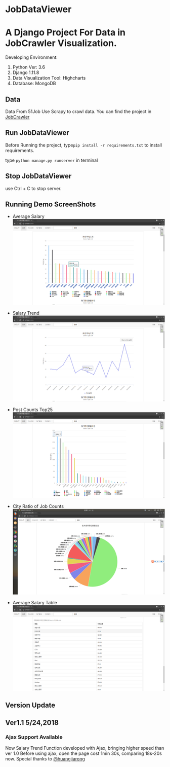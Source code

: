 # JobDataViewer

# A Django Project For Data in JobCrawler Visualization.
Developing Environment:
1. Python Ver: 3.6
2. Django 1.11.8
3. Data Visualization Tool: Highcharts
4. Database: MongoDB

## Data
Data From 51Job
Use Scrapy to crawl data.
You can find the project in [JobCrawler](https://github.com/FesonX/JobCrawler)

## Run JobDataViewer
Before Running the project, type`pip install -r requirements.txt` to install requirements.

type `python manage.py runserver` in terminal

## Stop JobDataViewer
use Ctrl + C to stop server.

## Running Demo ScreenShots
* Average Salary
![01](/TestImages/01.png)

* Salary Trend
![02](/TestImages/02.png)

* Post Counts Top25
![03](/TestImages/03.png)

* City Ratio of Job Counts
![04](/TestImages/04.png)

* Average Salary Table
![05](/TestImages/05.png)

## Version Update

## Ver1.1 5/24,2018
### Ajax Support Available
Now Salary Trend Function developed with Ajax, bringing higher speed than ver 1.0
Before using ajax, open the page cost 1min 30s, comparing 18s-20s now.
Special thanks to [@huangjiarong](https://github.com/huangjiarong)